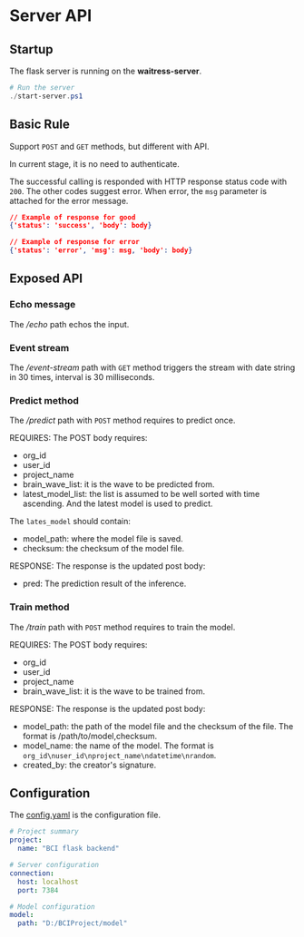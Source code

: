 # Server API

## Startup

The flask server is running on the **waitress-server**.

```powershell
# Run the server
./start-server.ps1
```

## Basic Rule

Support `POST` and `GET` methods, but different with API.

In current stage, it is no need to authenticate.

The successful calling is responded with HTTP response status code with `200`.
The other codes suggest error.
When error, the `msg` parameter is attached for the error message.

```json
// Example of response for good
{'status': 'success', 'body': body}

// Example of response for error
{'status': 'error', 'msg': msg, 'body': body}
```

## Exposed API

### Echo message

The */echo* path echos the input.

### Event stream

The */event-stream* path with `GET` method triggers the stream with date string in 30 times, interval is 30 milliseconds.

### Predict method

The */predict* path with `POST` method requires to predict once.

REQUIRES:
The POST body requires:

- org_id
- user_id
- project_name
- brain_wave_list: it is the wave to be predicted from.
- latest_model_list: the list is assumed to be well sorted with time ascending. And the latest model is used to predict.

The `lates_model` should contain:

- model_path: where the model file is saved.
- checksum: the checksum of the model file.

RESPONSE:
The response is the updated post body:

- pred: The prediction result of the inference.

### Train method

The */train* path with `POST` method requires to train the model.

REQUIRES:
The POST body requires:

- org_id
- user_id
- project_name
- brain_wave_list: it is the wave to be trained from.

RESPONSE:
The response is the updated post body:

- model_path: the path of the model file and the checksum of the file. The format is /path/to/model,checksum.
- model_name: the name of the model. The format is `org_id\nuser_id\nproject_name\ndatetime\nrandom`.
- created_by: the creator's signature.

## Configuration

The [config.yaml](./config.yaml) is the configuration file.

```yaml
# Project summary
project:
  name: "BCI flask backend"

# Server configuration
connection:
  host: localhost
  port: 7384

# Model configuration
model:
  path: "D:/BCIProject/model"
```
